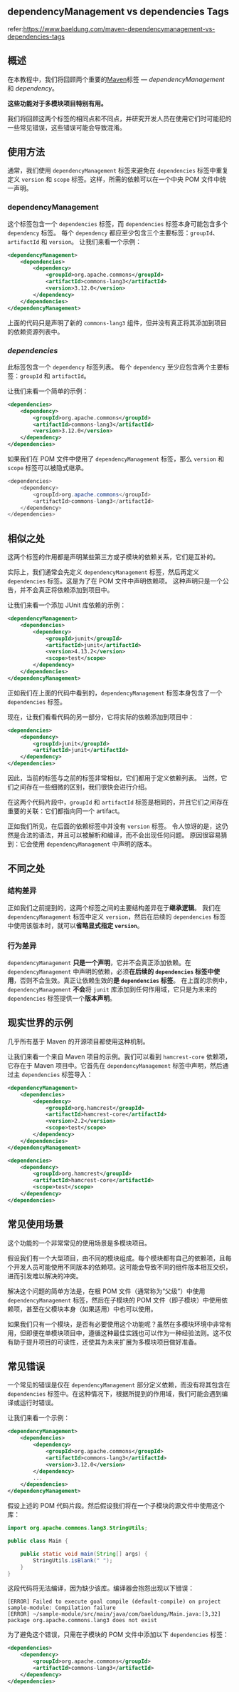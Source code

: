 ## dependencyManagement vs dependencies Tags

refer:https://www.baeldung.com/maven-dependencymanagement-vs-dependencies-tags

## 概述

在本教程中，我们将回顾两个重要的[Maven](https://www.baeldung.com/maven-guide)标签 — *dependencyManagement* 和 *dependency*。

**这些功能对于多模块项目特别有用。**

我们将回顾这两个标签的相同点和不同点，并研究开发人员在使用它们时可能犯的一些常见错误，这些错误可能会导致混淆。

## 使用方法

通常，我们使用 `dependencyManagement` 标签来避免在 `dependencies` 标签中重复定义 `version` 和 `scope` 标签。这样，所需的依赖可以在一个中央 POM 文件中统一声明。



### dependencyManagement

这个标签包含一个 `dependencies` 标签，而 `dependencies` 标签本身可能包含多个 `dependency` 标签。
 每个 `dependency` 都应至少包含三个主要标签：`groupId`、`artifactId` 和 `version`。
 让我们来看一个示例：

```xml
<dependencyManagement>
    <dependencies>
        <dependency>
            <groupId>org.apache.commons</groupId>
            <artifactId>commons-lang3</artifactId>
            <version>3.12.0</version>
        </dependency>
    </dependencies>
</dependencyManagement>
```

上面的代码只是声明了新的 `commons-lang3` 组件，但并没有真正将其添加到项目的依赖资源列表中。



### *dependencies*

此标签包含一个 `dependency` 标签列表。
 每个 `dependency` 至少应包含两个主要标签：`groupId` 和 `artifactId`。

让我们来看一个简单的示例：

```xml
<dependencies>
    <dependency>
        <groupId>org.apache.commons</groupId>
        <artifactId>commons-lang3</artifactId>
        <version>3.12.0</version>
    </dependency>
</dependencies>
```

如果我们在 POM 文件中使用了 `dependencyManagement` 标签，那么 `version` 和 `scope` 标签可以被隐式继承。

```java
<dependencies>
    <dependency>
        <groupId>org.apache.commons</groupId>
        <artifactId>commons-lang3</artifactId>
    </dependency>
</dependencies>
```



## 相似之处

这两个标签的作用都是声明某些第三方或子模块的依赖关系，它们是互补的。

实际上，我们通常会先定义 `dependencyManagement` 标签，然后再定义 `dependencies` 标签。这是为了在 POM 文件中声明依赖项。
 这种声明只是一个公告，并不会真正将依赖添加到项目中。

让我们来看一个添加 JUnit 库依赖的示例：

```xml
<dependencyManagement>
    <dependencies>
        <dependency>
            <groupId>junit</groupId>
            <artifactId>junit</artifactId>
            <version>4.13.2</version>
            <scope>test</scope>
        </dependency>
    </dependencies>
</dependencyManagement>
```

正如我们在上面的代码中看到的，`dependencyManagement` 标签本身包含了一个 `dependencies` 标签。

现在，让我们看看代码的另一部分，它将实际的依赖添加到项目中：

```xml
<dependencies>
    <dependency>
        <groupId>junit</groupId>
        <artifactId>junit</artifactId>
    </dependency>
</dependencies>
```

因此，当前的标签与之前的标签非常相似，它们都用于定义依赖列表。 当然，它们之间存在一些细微的区别，我们很快会进行介绍。

在这两个代码片段中，`groupId` 和 `artifactId` 标签是相同的，并且它们之间存在重要的关联：它们都指向同一个 artifact。

正如我们所见，在后面的依赖标签中并没有 `version` 标签。 令人惊讶的是，这仍然是合法的语法，并且可以被解析和编译，而不会出现任何问题。 原因很容易猜到：它会使用 `dependencyManagement` 中声明的版本。



## 不同之处

### 结构差异

正如我们之前提到的，这两个标签之间的主要结构差异在于**继承逻辑**。
 我们在 `dependencyManagement` 标签中定义 `version`，然后在后续的 `dependencies` 标签中使用该版本时，就可以**省略显式指定 `version`**。



### 行为差异

`dependencyManagement` **只是一个声明**，它并不会真正添加依赖。在 `dependencyManagement` 中声明的依赖，必须**在后续的 `dependencies` 标签中使用**，否则不会生效。真正让依赖生效的**是 `dependencies` 标签**。 在上面的示例中，`dependencyManagement` **不会**将 `junit` 库添加到任何作用域，它只是为未来的 `dependencies` 标签提供一个**版本声明**。



## 现实世界的示例

几乎所有基于 Maven 的开源项目都使用这种机制。

让我们来看一个来自 Maven 项目的示例。我们可以看到 `hamcrest-core` 依赖项，它存在于 Maven 项目中。它首先在 `dependencyManagement` 标签中声明，然后通过主 `dependencies` 标签导入：

```xml
<dependencyManagement>
    <dependencies>
        <dependency>
            <groupId>org.hamcrest</groupId>
            <artifactId>hamcrest-core</artifactId>
            <version>2.2</version>
            <scope>test</scope>
        </dependency>
    </dependencies>
</dependencyManagement>

<dependencies>
    <dependency>
        <groupId>org.hamcrest</groupId>
        <artifactId>hamcrest-core</artifactId>
        <scope>test</scope>
    </dependency>
</dependencies>
```



## 常见使用场景

这个功能的一个非常常见的使用场景是多模块项目。

假设我们有一个大型项目，由不同的模块组成。每个模块都有自己的依赖项，且每个开发人员可能使用不同版本的依赖项。这可能会导致不同的组件版本相互交织，进而引发难以解决的冲突。

解决这个问题的简单方法是，在根 POM 文件（通常称为“父级”）中使用 `dependencyManagement` 标签，然后在子模块的 POM 文件（即子模块）中使用依赖项，甚至在父模块本身（如果适用）中也可以使用。

如果我们只有一个模块，是否有必要使用这个功能呢？虽然在多模块环境中非常有用，但即便在单模块项目中，遵循这种最佳实践也可以作为一种经验法则。这不仅有助于提升项目的可读性，还使其为未来扩展为多模块项目做好准备。

## 常见错误

一个常见的错误是仅在 `dependencyManagement` 部分定义依赖，而没有将其包含在 `dependencies` 标签中。在这种情况下，根据所提到的作用域，我们可能会遇到编译或运行时错误。

让我们来看一个示例：

```xml
<dependencyManagement>
    <dependencies>
        <dependency>
            <groupId>org.apache.commons</groupId>
            <artifactId>commons-lang3</artifactId>
            <version>3.12.0</version>
        </dependency>
        ...
    </dependencies>
</dependencyManagement>
```

假设上述的 POM 代码片段。然后假设我们将在一个子模块的源文件中使用这个库：

```java
import org.apache.commons.lang3.StringUtils;

public class Main {

    public static void main(String[] args) {
        StringUtils.isBlank(" ");
    }
}
```

这段代码将无法编译，因为缺少该库。编译器会抱怨出现以下错误：

```properties
[ERROR] Failed to execute goal compile (default-compile) on project sample-module: Compilation failure
[ERROR] ~/sample-module/src/main/java/com/baeldung/Main.java:[3,32] package org.apache.commons.lang3 does not exist
```

为了避免这个错误，只需在子模块的 POM 文件中添加以下 `dependencies` 标签：

```xml
<dependencies>
    <dependency>
        <groupId>org.apache.commons</groupId>
        <artifactId>commons-lang3</artifactId>
    </dependency>
</dependencies>
```

